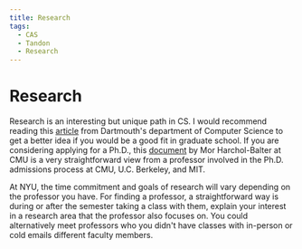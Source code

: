 ```yaml
---
title: Research
tags:
  - CAS
  - Tandon
  - Research
---
```


# Research

Research is an interesting but unique path in CS. I would recommend reading this [article](https://web.cs.dartmouth.edu/undergraduate/graduate-school-advice) from Dartmouth's department of Computer Science to get a better idea if you would be a good fit in graduate school. If you are considering applying for a Ph.D., this [document](https://www.cs.cmu.edu/~harchol/gradschooltalk.pdf) by Mor Harchol-Balter at CMU is a very straightforward view from a professor involved in the Ph.D. admissions process at CMU, U.C. Berkeley, and MIT.

At NYU, the time commitment and goals of research will vary depending on the professor you have. For finding a professor, a straightforward way is during or after the semester taking a class with them, explain your interest in a research area that the professor also focuses on. You could alternatively meet professors who you didn't have classes with in-person or cold emails different faculty members.
